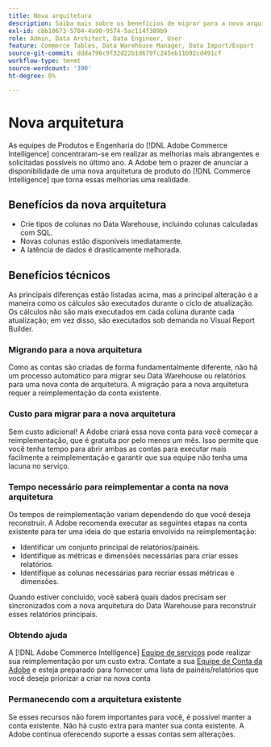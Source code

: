 ```yaml
---
title: Nova arquitetura
description: Saiba mais sobre os benefícios de migrar para a nova arquitetura.
exl-id: cbb10673-5704-4a90-9574-5ac114f389b9
role: Admin, Data Architect, Data Engineer, User
feature: Commerce Tables, Data Warehouse Manager, Data Import/Export
source-git-commit: ddda796c9f32d22b1d679fc245eb11b92cd491cf
workflow-type: tm+mt
source-wordcount: '390'
ht-degree: 0%

---
```


# Nova arquitetura

As equipes de Produtos e Engenharia do [!DNL Adobe Commerce Intelligence] concentraram-se em realizar as melhorias mais abrangentes e solicitadas possíveis no último ano. A Adobe tem o prazer de anunciar a disponibilidade de uma nova arquitetura de produto do [!DNL Commerce Intelligence] que torna essas melhorias uma realidade.

## Benefícios da nova arquitetura

* Crie tipos de colunas no Data Warehouse, incluindo colunas calculadas com SQL.
* Novas colunas estão disponíveis imediatamente.
* A latência de dados é drasticamente melhorada.

## Benefícios técnicos

As principais diferenças estão listadas acima, mas a principal alteração é a maneira como os cálculos são executados durante o ciclo de atualização. Os cálculos não são mais executados em cada coluna durante cada atualização; em vez disso, são executados sob demanda no Visual Report Builder.

### Migrando para a nova arquitetura

Como as contas são criadas de forma fundamentalmente diferente, não há um processo automático para migrar seu Data Warehouse ou relatórios para uma nova conta de arquitetura. A migração para a nova arquitetura requer a reimplementação da conta existente.

### Custo para migrar para a nova arquitetura

Sem custo adicional! A Adobe criará essa nova conta para você começar a reimplementação, que é gratuita por pelo menos um mês. Isso permite que você tenha tempo para abrir ambas as contas para executar mais facilmente a reimplementação e garantir que sua equipe não tenha uma lacuna no serviço.

### Tempo necessário para reimplementar a conta na nova arquitetura

Os tempos de reimplementação variam dependendo do que você deseja reconstruir. A Adobe recomenda executar as seguintes etapas na conta existente para ter uma ideia do que estaria envolvido na reimplementação:

* Identificar um conjunto principal de relatórios/painéis.
* Identifique as métricas e dimensões necessárias para criar esses relatórios.
* Identifique as colunas necessárias para recriar essas métricas e dimensões.

Quando estiver concluído, você saberá quais dados precisam ser sincronizados com a nova arquitetura do Data Warehouse para reconstruir esses relatórios principais.

### Obtendo ajuda

A [!DNL Adobe Commerce Intelligence] [Equipe de serviços](https://experienceleague.adobe.com/docs/commerce-knowledge-base/kb/troubleshooting/miscellaneous/mbi-service-policies.html) pode realizar sua reimplementação por um custo extra. Contate a sua [Equipe de Conta da Adobe](../../guide-overview.md#Submitting-a-Support-Ticket) e esteja preparado para fornecer uma lista de painéis/relatórios que você deseja priorizar a criar na nova conta

### Permanecendo com a arquitetura existente

Se esses recursos não forem importantes para você, é possível manter a conta existente. Não há custo extra para manter sua conta existente. A Adobe continua oferecendo suporte a essas contas sem alterações.
